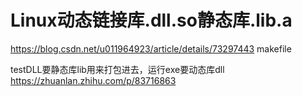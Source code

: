 # Linux动态链接库.dll.so静态库.lib.a






https://blog.csdn.net/u011964923/article/details/73297443 makefile






testDLL要静态库lib用来打包进去，运行exe要动态库dll
https://zhuanlan.zhihu.com/p/83716863









































